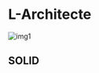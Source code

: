 # L-Architecte
![img1](https://www.jolie-bobine.fr/wp-content/uploads/2022/09/robert-downey-jr-iron-man-tony-stark.jpeg?ezimgfmt=ngcb1/notWebP)

## SOLID
